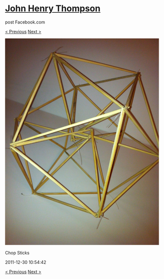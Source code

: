 # [John Henry Thompson](../README.md)
post Facebook.com

[< Previous](2011-12-30-6.md) [Next >](2011-12-30-8.md)

[![](../media/2011-12-30/Chop-Sticks-4.jpg)](../README.md)

Chop Sticks

2011-12-30 10:54:42

[< Previous](2011-12-30-6.md) [Next >](2011-12-30-8.md)